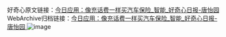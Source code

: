 好奇心原文链接：[今日应用：像充话费一样买汽车保险_智能_好奇心日报-唐怡园 ](https://www.qdaily.com/articles/11848.html)
WebArchive归档链接：[今日应用：像充话费一样买汽车保险_智能_好奇心日报-唐怡园 ](http://web.archive.org/web/20190623171201/https://www.qdaily.com/articles/11848.html)
![image](http://ww3.sinaimg.cn/large/007d5XDply1g3waqor0mtj30u03j3h7o)